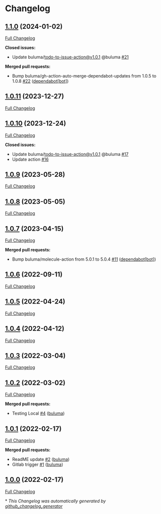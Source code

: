# Changelog

## [1.1.0](https://github.com/buluma/ansible-role-apt_repository/tree/1.1.0) (2024-01-02)

[Full Changelog](https://github.com/buluma/ansible-role-apt_repository/compare/1.0.11...1.1.0)

**Closed issues:**

- Update buluma/todo-to-issue-action@v1.0.1 @buluma [\#21](https://github.com/buluma/ansible-role-apt_repository/issues/21)

**Merged pull requests:**

- Bump buluma/gh-action-auto-merge-dependabot-updates from 1.0.5 to 1.0.8 [\#22](https://github.com/buluma/ansible-role-apt_repository/pull/22) ([dependabot[bot]](https://github.com/apps/dependabot))

## [1.0.11](https://github.com/buluma/ansible-role-apt_repository/tree/1.0.11) (2023-12-27)

[Full Changelog](https://github.com/buluma/ansible-role-apt_repository/compare/1.0.10...1.0.11)

## [1.0.10](https://github.com/buluma/ansible-role-apt_repository/tree/1.0.10) (2023-12-24)

[Full Changelog](https://github.com/buluma/ansible-role-apt_repository/compare/1.0.9...1.0.10)

**Closed issues:**

- Update buluma/todo-to-issue-action@v1.0.1 @buluma [\#17](https://github.com/buluma/ansible-role-apt_repository/issues/17)
- Update action [\#16](https://github.com/buluma/ansible-role-apt_repository/issues/16)

## [1.0.9](https://github.com/buluma/ansible-role-apt_repository/tree/1.0.9) (2023-05-28)

[Full Changelog](https://github.com/buluma/ansible-role-apt_repository/compare/1.0.8...1.0.9)

## [1.0.8](https://github.com/buluma/ansible-role-apt_repository/tree/1.0.8) (2023-05-05)

[Full Changelog](https://github.com/buluma/ansible-role-apt_repository/compare/1.0.7...1.0.8)

## [1.0.7](https://github.com/buluma/ansible-role-apt_repository/tree/1.0.7) (2023-04-15)

[Full Changelog](https://github.com/buluma/ansible-role-apt_repository/compare/1.0.6...1.0.7)

**Merged pull requests:**

- Bump buluma/molecule-action from 5.0.1 to 5.0.4 [\#11](https://github.com/buluma/ansible-role-apt_repository/pull/11) ([dependabot[bot]](https://github.com/apps/dependabot))

## [1.0.6](https://github.com/buluma/ansible-role-apt_repository/tree/1.0.6) (2022-09-11)

[Full Changelog](https://github.com/buluma/ansible-role-apt_repository/compare/1.0.5...1.0.6)

## [1.0.5](https://github.com/buluma/ansible-role-apt_repository/tree/1.0.5) (2022-04-24)

[Full Changelog](https://github.com/buluma/ansible-role-apt_repository/compare/1.0.4...1.0.5)

## [1.0.4](https://github.com/buluma/ansible-role-apt_repository/tree/1.0.4) (2022-04-12)

[Full Changelog](https://github.com/buluma/ansible-role-apt_repository/compare/1.0.3...1.0.4)

## [1.0.3](https://github.com/buluma/ansible-role-apt_repository/tree/1.0.3) (2022-03-04)

[Full Changelog](https://github.com/buluma/ansible-role-apt_repository/compare/1.0.2...1.0.3)

## [1.0.2](https://github.com/buluma/ansible-role-apt_repository/tree/1.0.2) (2022-03-02)

[Full Changelog](https://github.com/buluma/ansible-role-apt_repository/compare/1.0.1...1.0.2)

**Merged pull requests:**

- Testing Local [\#4](https://github.com/buluma/ansible-role-apt_repository/pull/4) ([buluma](https://github.com/buluma))

## [1.0.1](https://github.com/buluma/ansible-role-apt_repository/tree/1.0.1) (2022-02-17)

[Full Changelog](https://github.com/buluma/ansible-role-apt_repository/compare/1.0.0...1.0.1)

**Merged pull requests:**

- ReadME update [\#2](https://github.com/buluma/ansible-role-apt_repository/pull/2) ([buluma](https://github.com/buluma))
- Gitlab trigger [\#1](https://github.com/buluma/ansible-role-apt_repository/pull/1) ([buluma](https://github.com/buluma))

## [1.0.0](https://github.com/buluma/ansible-role-apt_repository/tree/1.0.0) (2022-02-17)

[Full Changelog](https://github.com/buluma/ansible-role-apt_repository/compare/e3468b06caf6161f92dd56fdb7395d65977a1e00...1.0.0)



\* *This Changelog was automatically generated by [github_changelog_generator](https://github.com/github-changelog-generator/github-changelog-generator)*
